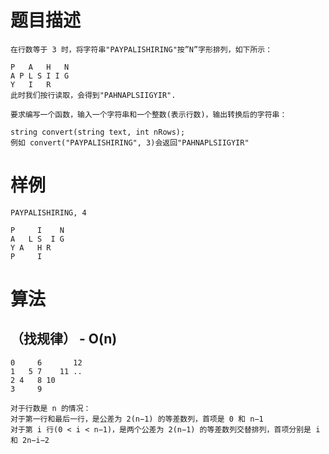# 题目描述
	在行数等于 3 时，将字符串"PAYPALISHIRING"按”N”字形排列，如下所示：

	P   A   H   N
	A P L S I I G
	Y   I   R
	此时我们按行读取，会得到"PAHNAPLSIIGYIR".

	要求编写一个函数，输入一个字符串和一个整数(表示行数)，输出转换后的字符串：

	string convert(string text, int nRows);
	例如 convert("PAYPALISHIRING", 3)会返回"PAHNAPLSIIGYIR"

# 样例
	PAYPALISHIRING, 4

	P     I    N
	A   L S  I G
	Y A   H R
	P     I

# 算法
## （找规律） - O(n)
```
0     6       12
1   5 7    11 ..
2 4   8 10
3     9

对于行数是 n 的情况：
对于第一行和最后一行，是公差为 2(n−1) 的等差数列，首项是 0 和 n−1
对于第 i 行(0 < i < n−1)，是两个公差为 2(n−1) 的等差数列交替排列，首项分别是 i 和 2n−i−2

```
